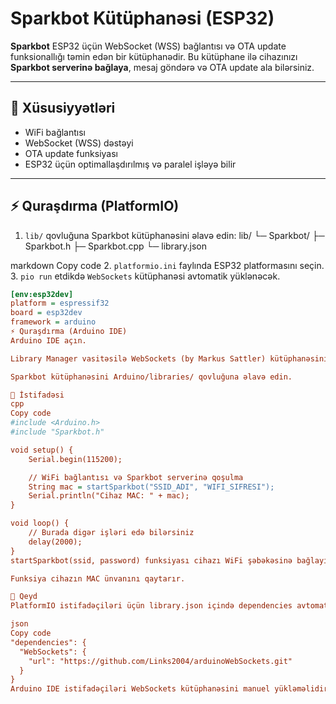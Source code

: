 # Sparkbot Kütüphanəsi (ESP32)

**Sparkbot** ESP32 üçün WebSocket (WSS) bağlantısı və OTA update funksionallığı təmin edən bir kütüphanədir. Bu kütüphane ilə cihazınızı **Sparkbot serverinə bağlaya**, mesaj göndərə və OTA update ala bilərsiniz.

---

## 📌 Xüsusiyyətləri
- WiFi bağlantısı
- WebSocket (WSS) dəstəyi
- OTA update funksiyası
- ESP32 üçün optimallaşdırılmış və paralel işləyə bilir

---

## ⚡ Quraşdırma (PlatformIO)
1. `lib/` qovluğuna Sparkbot kütüphanəsini əlavə edin:
lib/
└─ Sparkbot/
├─ Sparkbot.h
├─ Sparkbot.cpp
└─ library.json

markdown
Copy code
2. `platformio.ini` faylında ESP32 platformasını seçin.
3. `pio run` etdikdə `WebSockets` kütüphanəsi avtomatik yüklənəcək.

```ini
[env:esp32dev]
platform = espressif32
board = esp32dev
framework = arduino
⚡ Quraşdırma (Arduino IDE)
Arduino IDE açın.

Library Manager vasitəsilə WebSockets (by Markus Sattler) kütüphanəsini yükləyin.

Sparkbot kütüphanəsini Arduino/libraries/ qovluğuna əlavə edin.

📌 İstifadəsi
cpp
Copy code
#include <Arduino.h>
#include "Sparkbot.h"

void setup() {
    Serial.begin(115200);

    // WiFi bağlantısı və Sparkbot serverinə qoşulma
    String mac = startSparkbot("SSID_ADI", "WIFI_SIFRESI");
    Serial.println("Cihaz MAC: " + mac);
}

void loop() {
    // Burada digər işləri edə bilərsiniz
    delay(2000);
}
startSparkbot(ssid, password) funksiyası cihazı WiFi şəbəkəsinə bağlayır və WebSocket taskini paralel olaraq başlatır.

Funksiya cihazın MAC ünvanını qaytarır.

📝 Qeyd
PlatformIO istifadəçiləri üçün library.json içində dependencies avtomatik yüklənir:

json
Copy code
"dependencies": {
  "WebSockets": {
    "url": "https://github.com/Links2004/arduinoWebSockets.git"
  }
}
Arduino IDE istifadəçiləri WebSockets kütüphanəsini manuel yükləməlidir.